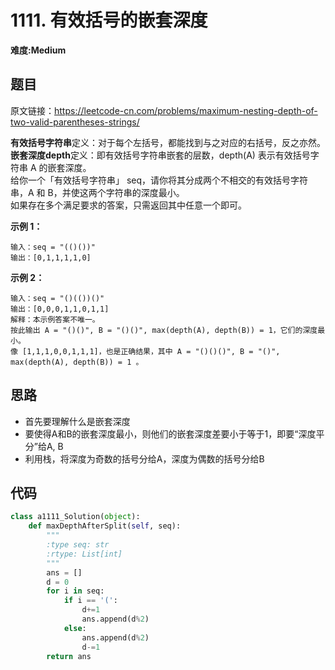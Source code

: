 # 1111. 有效括号的嵌套深度
**难度:Medium**
## 题目
原文链接：https://leetcode-cn.com/problems/maximum-nesting-depth-of-two-valid-parentheses-strings/

**有效括号字符串**定义：对于每个左括号，都能找到与之对应的右括号，反之亦然。  
**嵌套深度depth**定义：即有效括号字符串嵌套的层数，depth(A) 表示有效括号字符串 A 的嵌套深度。  
给你一个「有效括号字符串」 seq，请你将其分成两个不相交的有效括号字符串，A 和 B，并使这两个字符串的深度最小。  
如果存在多个满足要求的答案，只需返回其中任意一个即可。

**示例 1：**
```
输入：seq = "(()())"
输出：[0,1,1,1,1,0]
```
**示例 2：**
```
输入：seq = "()(())()"
输出：[0,0,0,1,1,0,1,1]
解释：本示例答案不唯一。
按此输出 A = "()()", B = "()()", max(depth(A), depth(B)) = 1，它们的深度最小。
像 [1,1,1,0,0,1,1,1]，也是正确结果，其中 A = "()()()", B = "()", max(depth(A), depth(B)) = 1 。 
```

## 思路
* 首先要理解什么是嵌套深度
* 要使得A和B的嵌套深度最小，则他们的嵌套深度差要小于等于1，即要“深度平分”给A, B
* 利用栈，将深度为奇数的括号分给A，深度为偶数的括号分给B

## 代码
```python
class a1111_Solution(object):
    def maxDepthAfterSplit(self, seq):
        """
        :type seq: str
        :rtype: List[int]
        """
        ans = []
        d = 0
        for i in seq:
            if i == '(':
                d+=1
                ans.append(d%2)
            else:
                ans.append(d%2)
                d-=1
        return ans
```
